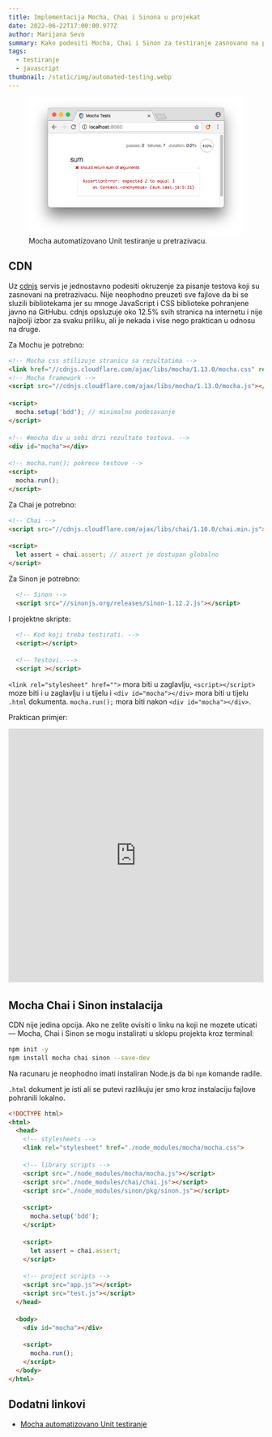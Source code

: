 ```yaml
---
title: Implementacija Mocha, Chai i Sinona u projekat
date: 2022-06-22T17:00:00.977Z
author: Marijana Sevo
summary: Kako podesiti Mocha, Chai i Sinon za testiranje zasnovano na pretrazivacu?
tags:
  - testiranje
  - javascript
thumbnail: /static/img/automated-testing.webp
---
```


<figure> 
  <img src="/static/img/mocha-browser.png" alt="Mocha automated Unit testing in browser. Error message.">
  <figcaption>Mocha automatizovano Unit testiranje u pretrazivacu.</figcaption>
</figure>

## CDN

Uz <a target="_blank" href="https://cdnjs.com/about">cdnjs</a> servis je jednostavno podesiti okruzenje za pisanje testova koji su zasnovani na pretrazivacu. Nije neophodno preuzeti sve fajlove da bi se sluzili bibliotekama jer su mnoge JavaScript i CSS biblioteke pohranjene javno na GitHubu. cdnjs opsluzuje oko 12.5% svih stranica na internetu i nije najbolji izbor za svaku priliku, ali je nekada i vise nego praktican u odnosu na druge.

Za Mochu je potrebno:

```html
<!-- Mocha css stilizuje stranicu sa rezultatima -->
<link href="//cdnjs.cloudflare.com/ajax/libs/mocha/1.13.0/mocha.css" rel="stylesheet" />
<!-- Mocha framework -->
<script src="//cdnjs.cloudflare.com/ajax/libs/mocha/1.13.0/mocha.js"></script>

<script>
  mocha.setup('bdd'); // minimalno podesavanje
</script>

<!-- #mocha div u sebi drzi rezultate testova. -->
<div id="mocha"></div>

<!-- mocha.run(); pokrece testove -->
<script>
  mocha.run();
</script>
```

Za Chai je potrebno:

```html
<!-- Chai -->
<script src="//cdnjs.cloudflare.com/ajax/libs/chai/1.10.0/chai.min.js"></script>

<script>
  let assert = chai.assert; // assert je dostupan globalno
</script>
```
Za Sinon je potrebno:
```html
  <!-- Sinon -->
  <script src="//sinonjs.org/releases/sinon-1.12.2.js"></script>
```
  
I projektne skripte:
```html 
  <!-- Kod koji treba testirati. -->
  <script></script>

  <!-- Testovi. -->
  <script ></script>
```

`<link rel="stylesheet" href="">` mora biti u zaglavlju, `<script></script>` moze biti i u zaglavlju i u tijelu i `<div id="mocha"></div>` mora biti u tijelu `.html` dokumenta. `mocha.run();` mora biti nakon `<div id="mocha"></div>`.

Praktican primjer:

<iframe  class="wide-img" frameborder="0" width="100%" height="500px" src="https://replit.com/@srhx/Mocha-Chai-and-Sinon?embed=true"></iframe>

## Mocha Chai i Sinon instalacija

CDN nije jedina opcija. Ako ne zelite ovisiti o linku na koji ne mozete uticati — Mocha, Chai i Sinon se mogu instalirati u sklopu projekta kroz terminal:

```bash
npm init -y
npm install mocha chai sinon --save-dev
```

<p class="tip right-tip" style="--span-row: 2;">Na racunaru je neophodno imati instaliran Node.js da bi <code>npm</code> komande radile.</p>


`.html` dokument je isti ali se putevi razlikuju jer smo kroz instalaciju fajlove pohranili lokalno.

```html
<!DOCTYPE html>
<html>
  <head>
    <!-- stylesheets -->
    <link rel="stylesheet" href="./node_modules/mocha/mocha.css">

    <!-- library scripts -->
    <script src="./node_modules/mocha/mocha.js"></script>
    <script src="./node_modules/chai/chai.js"></script>
    <script src="./node_modules/sinon/pkg/sinon.js"></script>
    
    <script>
      mocha.setup('bdd'); 
    </script>

    <script>
      let assert = chai.assert; 
    </script>

    <!-- project scripts -->
    <script src="app.js"></script>
    <script src="test.js"></script>
  </head>

  <body>
    <div id="mocha"></div>

    <script>
      mocha.run();
    </script>
  </body>
</html>
```

## Dodatni linkovi

+ <a href="/posts/mocha-js-testiranje/">Mocha automatizovano Unit testiranje</a>